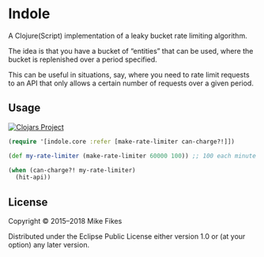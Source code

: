 # Indole

A Clojure(Script) implementation of a leaky bucket rate limiting algorithm.

The idea is that you have a bucket of “entities” that can be used, where the bucket is replenished over a period specified.

This can be useful in situations, say, where you need to rate limit requests to an API that only allows a certain number of requests over a given period.

## Usage

[![Clojars Project](https://img.shields.io/clojars/v/indole.svg)](https://clojars.org/indole)

```clojure
(require '[indole.core :refer [make-rate-limiter can-charge?!]])

(def my-rate-limiter (make-rate-limiter 60000 100)) ;; 100 each minute

(when (can-charge?! my-rate-limiter)
  (hit-api))
```

## License

Copyright © 2015–2018 Mike Fikes

Distributed under the Eclipse Public License either version 1.0 or (at
your option) any later version.

